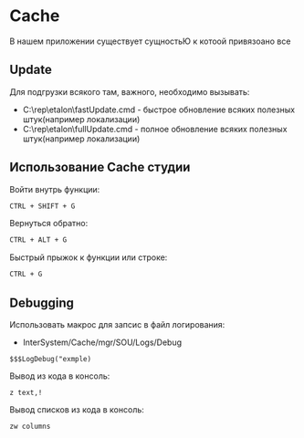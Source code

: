 # Cache

В нашем приложении существует сущностьЮ к котоой привязоано все

## Update

Для подгрузки всякого там, важного, необходимо вызывать:

-   C:\rep\etalon\fastUpdate.cmd - быстрое обновление всяких полезных штук(например локализации)
-   C:\rep\etalon\fullUpdate.cmd - полное обновление всяких полезных штук(например локализации)

## Использование Cache студии

Войти внутрь функции:

```bash
CTRL + SHIFT + G
```

Вернуться обратно:

```bash
CTRL + ALT + G
```

Быстрый прыжок к функции или строке:

```bash
CTRL + G
```

## Debugging

Использовать макрос для запсис в файл логирования:

-   InterSystem/Cache/mgr/SOU/Logs/Debug

```cache
$$$LogDebug("exmple)
```

Вывод из кода в консоль:

```cache
z text,!
```

Вывод списков из кода в консоль:

```cache
zw columns
```
